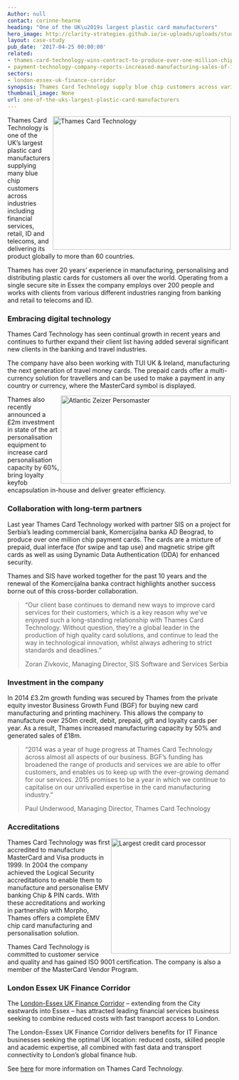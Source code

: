 ```yaml
---
Author: null
contact: corinne-hearne
heading: "One of the UK\u2019s largest plastic card manufacturers"
hero_image: http://clarity-strategies.github.io/ie-uploads/uploads/studies/TCT_Building2_600H.jpg
layout: case-study
pub_date: '2017-04-25 00:00:00'
related:
- thames-card-technology-wins-contract-to-produce-over-one-million-chip-payme
- payment-technology-company-reports-increased-manufacturing-sales-of-18m
sectors:
- london-essex-uk-finance-corridor
synopsis: Thames Card Technology supply blue chip customers across various industries
thumbnail_image: None
url: one-of-the-uks-largest-plastic-card-manufacturers
---
```


<p><img alt='Thames Card Technology' src='//clarity-strategies.github.io/ie-uploads/uploads/studies/Business_Growth_Fund_400.jpg' style='width: 400px; height: 300px; margin-left: 2px; margin-right: 2px; float: right;'/>Thames Card Technology is one of the UK’s largest plastic card manufacturers supplying many blue chip customers across industries including financial services, retail, ID and telecoms, and delivering its product globally to more than 60 countries.</p><p>Thames has over 20 years’ experience in manufacturing, personalising and distributing plastic cards for customers all over the world. Operating from a single secure site in Essex the company employs over 200 people and works with clients from various different industries ranging from banking and retail to telecoms and ID.</p><h3>Embracing digital technology</h3><p>Thames Card Technology has seen continual growth in recent years and continues to further expand their client list having added several significant new clients in the banking and travel industries.</p><p>The company have also been working with TUI UK &amp; Ireland, manufacturing the next generation of travel money cards. The prepaid cards offer a multi-currency solution for travellers and can be used to make a payment in any country or currency, where the MasterCard symbol is displayed.</p><p><img alt='Atlantic Zeizer Persomaster' src='//clarity-strategies.github.io/ie-uploads/uploads/about/Atlantic_Zeiser_Persomaster.jpg' style='width: 382px; height: 198px; margin-left: 2px; margin-right: 2px; float: right;'/>Thames also recently announced a £2m investment in state of the art personalisation equipment to increase card personalisation capacity by 60%, bring loyalty keyfob encapsulation in-house and deliver greater efficiency.</p><h3>Collaboration with long-term partners</h3><p>Last year Thames Card Technology worked with partner SIS on a project for Serbia’s leading commercial bank, Komercijalna banka AD Beograd, to produce over one million chip payment cards. The cards are a mixture of prepaid, dual interface (for swipe and tap use) and magnetic stripe gift cards as well as using Dynamic Data Authentication (DDA) for enhanced security.</p><p>Thames and SIS have worked together for the past 10 years and the renewal of the Komercijalna banka contract highlights another success borne out of this cross-border collaboration.</p><blockquote><p>“Our client base continues to demand new ways to improve card services for their customers, which is a key reason why we’ve enjoyed such a long-standing relationship with Thames Card Technology. Without question, they’re a global leader in the production of high quality card solutions, and continue to lead the way in technological innovation, whilst always adhering to strict standards and deadlines.”</p><p>Zoran Zivkovic, Managing Director, SIS Software and Services Serbia</p></blockquote><h3>Investment in the company</h3><p>In 2014 £3.2m growth funding was secured by Thames from the private equity investor Business Growth Fund (BGF) for buying new card manufacturing and printing machinery. This allows the company to manufacture over 250m credit, debit, prepaid, gift and loyalty cards per year. As a result, Thames increased manufacturing capacity by 50% and generated sales of £18m.</p><blockquote><p>“2014 was a year of huge progress at Thames Card Technology across almost all aspects of our business. BGF’s funding has broadened the range of products and services we are able to offer customers, and enables us to keep up with the ever-growing demand for our services. 2015 promises to be a year in which we continue to capitalise on our unrivalled expertise in the card manufacturing industry.”</p><p>Paul Underwood, Managing Director, Thames Card Technology</p></blockquote><h3>Accreditations</h3><p><img alt='Largest credit card processor' src='//clarity-strategies.github.io/ie-uploads/uploads/studies/Infographic.png' style='width: 269px; height: 259px; margin-left: 2px; margin-right: 2px; float: right;'/></p><p>Thames Card Technology was first accredited to manufacture MasterCard and Visa products in 1999. In 2004 the company achieved the Logical Security accreditations to enable them to manufacture and personalise EMV banking Chip &amp; PIN cards. With these accreditations and working in partnership with Morpho, Thames offers a complete EMV chip card manufacturing and personalisation solution.</p><p>Thames Card Technology is committed to customer service and quality and has gained ISO 9001 certification. The company is also a member of the MasterCard Vendor Program.</p><h3>London Essex UK Finance Corridor</h3><p>The <a href='http://investessex.co.uk/sectors/london-essex-uk-finance-corridor' target='_blank'>London-Essex UK Finance Corridor</a> – extending from the City eastwards into Essex – has attracted leading financial services business seeking to combine reduced costs with fast transport access to London.</p><p>The London-Essex UK Finance Corridor delivers benefits for IT Finance businesses seeking the optimal UK location: reduced costs, skilled people and academic expertise, all combined with fast data and transport connectivity to London’s global finance hub.</p><p>See <a href='http://www.thamescardtechnology.com/' target='_blank'>here</a> for more information on Thames Card Technology.</p>